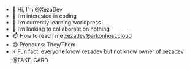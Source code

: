 - 👋 Hi, I’m @XezaDev
- 👀 I’m interested in coding
- 🌱 I’m currently learning worldpress 
- 💞️ I’m looking to collaborate on nothing
- 📫 How to reach me xezadev@arkonhost.cloud
- 😄 Pronouns: They/Them
- ⚡ Fun fact: everyone know xezadev but not know owner of xezadev @FAKE-CARD

<!---
XezaDev/XezaDev is a ✨ special ✨ repository because its `README.md` (this file) appears on your GitHub profile.
You can click the Preview link to take a look at your changes.
--->
